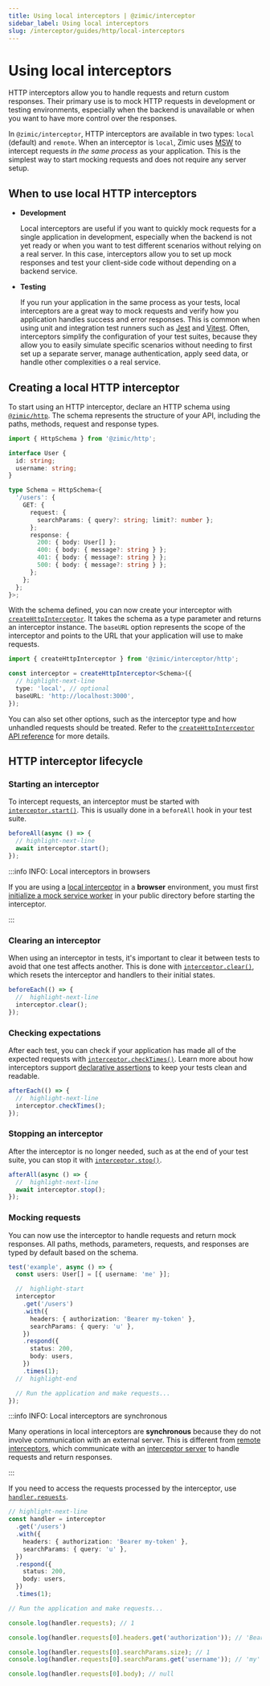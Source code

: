 ```yaml
---
title: Using local interceptors | @zimic/interceptor
sidebar_label: Using local interceptors
slug: /interceptor/guides/http/local-interceptors
---
```


# Using local interceptors

HTTP interceptors allow you to handle requests and return custom responses. Their primary use is to mock HTTP requests
in development or testing environments, especially when the backend is unavailable or when you want to have more control
over the responses.

In `@zimic/interceptor`, HTTP interceptors are available in two types: `local` (default) and `remote`. When an
interceptor is `local`, Zimic uses [MSW](https://github.com/mswjs/msw) to intercept requests _in the same process_ as
your application. This is the simplest way to start mocking requests and does not require any server setup.

## When to use local HTTP interceptors

- **Development**

  Local interceptors are useful if you want to quickly mock requests for a single application in development, especially
  when the backend is not yet ready or when you want to test different scenarios without relying on a real server. In
  this case, interceptors allow you to set up mock responses and test your client-side code without depending on a
  backend service.

- **Testing**

  If you run your application in the same process as your tests, local interceptors are a great way to mock requests and
  verify how you application handles success and error responses. This is common when using unit and integration test
  runners such as [Jest](https://jestjs.io) and [Vitest](https://vitest.dev). Often, interceptors simplify the
  configuration of your test suites, because they allow you to easily simulate specific scenarios without needing to
  first set up a separate server, manage authentication, apply seed data, or handle other complexities o a real service.

## Creating a local HTTP interceptor

To start using an HTTP interceptor, declare an HTTP schema using [`@zimic/http`](/docs/zimic-http/guides/1-schemas.md).
The schema represents the structure of your API, including the paths, methods, request and response types.

```ts title='schema.ts'
import { HttpSchema } from '@zimic/http';

interface User {
  id: string;
  username: string;
}

type Schema = HttpSchema<{
  '/users': {
    GET: {
      request: {
        searchParams: { query?: string; limit?: number };
      };
      response: {
        200: { body: User[] };
        400: { body: { message?: string } };
        401: { body: { message?: string } };
        500: { body: { message?: string } };
      };
    };
  };
}>;
```

With the schema defined, you can now create your interceptor with
[`createHttpInterceptor`](/docs/zimic-interceptor/api/1-create-http-interceptor.md). It takes the schema as a type
parameter and returns an interceptor instance. The `baseURL` option represents the scope of the interceptor and points
to the URL that your application will use to make requests.

```ts
import { createHttpInterceptor } from '@zimic/interceptor/http';

const interceptor = createHttpInterceptor<Schema>({
  // highlight-next-line
  type: 'local', // optional
  baseURL: 'http://localhost:3000',
});
```

You can also set other options, such as the interceptor type and how unhandled requests should be treated. Refer to the
[`createHttpInterceptor` API reference](/docs/zimic-interceptor/api/1-create-http-interceptor.md) for more details.

## HTTP interceptor lifecycle

### Starting an interceptor

To intercept requests, an interceptor must be started with
[`interceptor.start()`](/docs/zimic-interceptor/api/2-http-interceptor.md#interceptorstart). This is usually done in a
`beforeAll` hook in your test suite.

```ts
beforeAll(async () => {
  // highlight-next-line
  await interceptor.start();
});
```

:::info INFO: <span>Local interceptors in browsers</span>

If you are using a [local interceptor](/docs/zimic-interceptor/guides/1-local-http-interceptors.md) in a **browser**
environment, you must first
[initialize a mock service worker](/docs/zimic-interceptor/cli/2-browser.md#zimic-interceptor-browser-init) in your
public directory before starting the interceptor.

:::

### Clearing an interceptor

When using an interceptor in tests, it's important to clear it between tests to avoid that one test affects another.
This is done with [`interceptor.clear()`](/docs/zimic-interceptor/api/2-http-interceptor.md#interceptorclear), which
resets the interceptor and handlers to their initial states.

```ts
beforeEach(() => {
  //  highlight-next-line
  interceptor.clear();
});
```

### Checking expectations

After each test, you can check if your application has made all of the expected requests with
[`interceptor.checkTimes()`](/docs/zimic-interceptor/api/2-http-interceptor.md#interceptorchecktimes). Learn more about
how interceptors support [declarative assertions](/docs/zimic-interceptor/guides/7-declarative-assertions.md) to keep
your tests clean and readable.

```ts
afterEach(() => {
  //  highlight-next-line
  interceptor.checkTimes();
});
```

### Stopping an interceptor

After the interceptor is no longer needed, such as at the end of your test suite, you can stop it with
[`interceptor.stop()`](/docs/zimic-interceptor/api/2-http-interceptor.md#interceptorstop).

```ts
afterAll(async () => {
  //  highlight-next-line
  await interceptor.stop();
});
```

### Mocking requests

You can now use the interceptor to handle requests and return mock responses. All paths, methods, parameters, requests,
and responses are typed by default based on the schema.

```ts
test('example', async () => {
  const users: User[] = [{ username: 'me' }];

  //  highlight-start
  interceptor
    .get('/users')
    .with({
      headers: { authorization: 'Bearer my-token' },
      searchParams: { query: 'u' },
    })
    .respond({
      status: 200,
      body: users,
    })
    .times(1);
  //  highlight-end

  // Run the application and make requests...
});
```

:::info INFO: <span>Local interceptors are synchronous</span>

Many operations in local interceptors are **synchronous** because they do not involve communication with an external
server. This is different from [remote interceptors](/docs/zimic-interceptor/guides/2-remote-http-interceptors.md),
which communicate with an [interceptor server](/docs/zimic-interceptor/cli/1-server.md) to handle requests and return
responses.

:::

If you need to access the requests processed by the interceptor, use
[`handler.requests`](/docs/zimic-interceptor/api/3-http-request-handler.md#handlerrequests).

```ts
// highlight-next-line
const handler = interceptor
  .get('/users')
  .with({
    headers: { authorization: 'Bearer my-token' },
    searchParams: { query: 'u' },
  })
  .respond({
    status: 200,
    body: users,
  })
  .times(1);

// Run the application and make requests...

console.log(handler.requests); // 1

console.log(handler.requests[0].headers.get('authorization')); // 'Bearer my-token'

console.log(handler.requests[0].searchParams.size); // 1
console.log(handler.requests[0].searchParams.get('username')); // 'my'

console.log(handler.requests[0].body); // null
```
